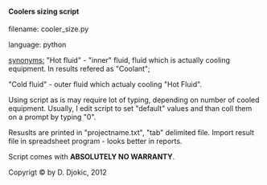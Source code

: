 <h4> Coolers sizing script </h4>

filename: cooler_size.py </p>
language: python </p>
<u>synonyms:</u> "Hot fluid" - "inner" fluid, fluid which is actually cooling equipment. In results refered as "Coolant";</p>
"Cold fluid" - outer fluid which actualy cooling "Hot Fluid". </p>

Using script as is may require lot of typing, depending on number of cooled equipment. Usually, I edit script to set "default" values and than coll them on a prompt by typing "0".</p>

Resuslts are printed in "projectname.txt", "tab" delimited file. Import result file in spreadsheet program - looks better in reports. </p>

Script comes with **ABSOLUTELY NO WARRANTY**.

Copyrigt © by D. Djokic, 2012
